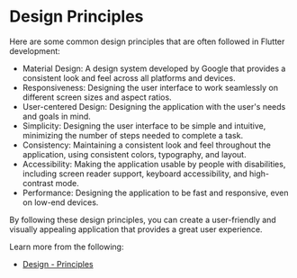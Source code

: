 # Design Principles

Here are some common design principles that are often followed in Flutter development:

- Material Design: A design system developed by Google that provides a consistent look and feel across all platforms and devices.
- Responsiveness: Designing the user interface to work seamlessly on different screen sizes and aspect ratios.
- User-centered Design: Designing the application with the user's needs and goals in mind.
- Simplicity: Designing the user interface to be simple and intuitive, minimizing the number of steps needed to complete a task.
- Consistency: Maintaining a consistent look and feel throughout the application, using consistent colors, typography, and layout.
- Accessibility: Making the application usable by people with disabilities, including screen reader support, keyboard accessibility, and high-contrast mode.
- Performance: Designing the application to be fast and responsive, even on low-end devices.

By following these design principles, you can create a user-friendly and visually appealing application that provides a great user experience.

Learn more from the following:

- [Design - Principles](https://docs.flutter.dev/cookbook/design)
